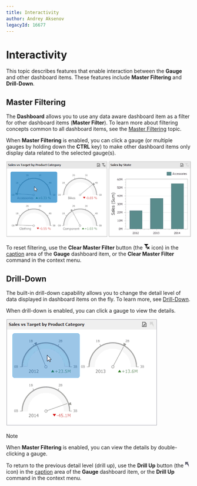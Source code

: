 ```yaml
---
title: Interactivity
author: Andrey Aksenov
legacyId: 16677
---
```

# Interactivity
This topic describes features that enable interaction between the **Gauge** and other dashboard items. These features include **Master Filtering** and **Drill-Down**.

## Master Filtering
The **Dashboard** allows you to use any data aware dashboard item as a filter for other dashboard items (**Master Filter**). To learn more about filtering concepts common to all dashboard items, see the [Master Filtering](../../data-presentation/master-filtering.md) topic.

When **Master Filtering** is enabled, you can click a gauge (or multiple gauges by holding down the **CTRL** key) to make other dashboard items only display data related to the selected gauge(s).

![Anim_Gauges_MasterFilter](../../../../images/img19998.gif)

To reset filtering, use the **Clear Master Filter** button (the ![DataShaping_Interactivity_ClearSelection](../../../../images/img19686.png) icon) in the [caption](../../data-presentation/dashboard-layout.md) area of the **Gauge** dashboard item, or the **Clear Master Filter** command in the context menu.

## Drill-Down
The built-in drill-down capability allows you to change the detail level of data displayed in dashboard items on the fly. To learn more, see [Drill-Down](../../data-presentation/drill-down.md).

When drill-down is enabled, you can click a gauge to view the details.

![Anim_Gauges_DrillDown](../../../../images/img19997.gif)

> [!NOTE]
> When **Master Filtering** is enabled, you can view the details by double-clicking a gauge.

To return to the previous detail level (drill up), use the **Drill Up** button (the ![DrillDown_DrillUpArrow](../../../../images/img18627.png) icon) in the [caption](../../data-presentation/dashboard-layout.md) area of the **Gauge** dashboard item, or the **Drill Up** command in the context menu.